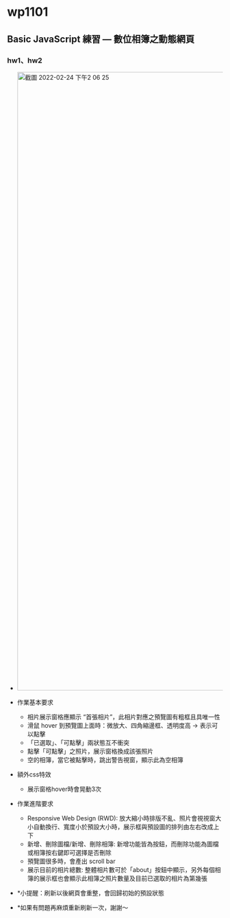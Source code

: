 # wp1101
## Basic JavaScript 練習 — 數位相簿之動態網頁
### hw1、hw2
- <img width="1440" alt="截圖 2022-02-24 下午2 06 25" src="https://user-images.githubusercontent.com/58721888/155467917-2ff9f951-d748-4943-9fb2-cebe9ea1dbb6.png">
- 作業基本要求
  - 相片展示窗格應顯示 “首張相片”，此相片對應之預覽圖有粗框且具唯一性
  - 滑鼠 hover 到預覽圖上面時：微放大、四角縮邊框、透明度高 -> 表示可以點擊
  - 「已選取」、「可點擊」兩狀態互不衝突
  - 點擊「可點擊」之照片，展示窗格換成該張照片
  - 空的相簿，當它被點擊時，跳出警告視窗，顯示此為空相簿
- 額外css特效
  - 展示窗格hover時會晃動3次 
- 作業進階要求
  - Responsive Web Design (RWD): 放大縮小時排版不亂、照片會視視窗大小自動換行、寬度小於預設大小時，展示框與預設圖的排列由左右改成上下
  - 新增、刪除圖檔/新增、刪除相簿: 新增功能皆為按鈕，而刪除功能為圖檔或相簿按右鍵即可選擇是否刪除
  - 預覽圖很多時，會產出 scroll bar
  - 展示目前的相片總數: 整體相片數可於「about」按鈕中顯示，另外每個相簿的展示框也會顯示此相簿之照片數量及目前已選取的相片為第幾張

- *小提醒：刷新以後網頁會重整，會回歸初始的預設狀態
- *如果有問題再麻煩重新刷新一次，謝謝～
